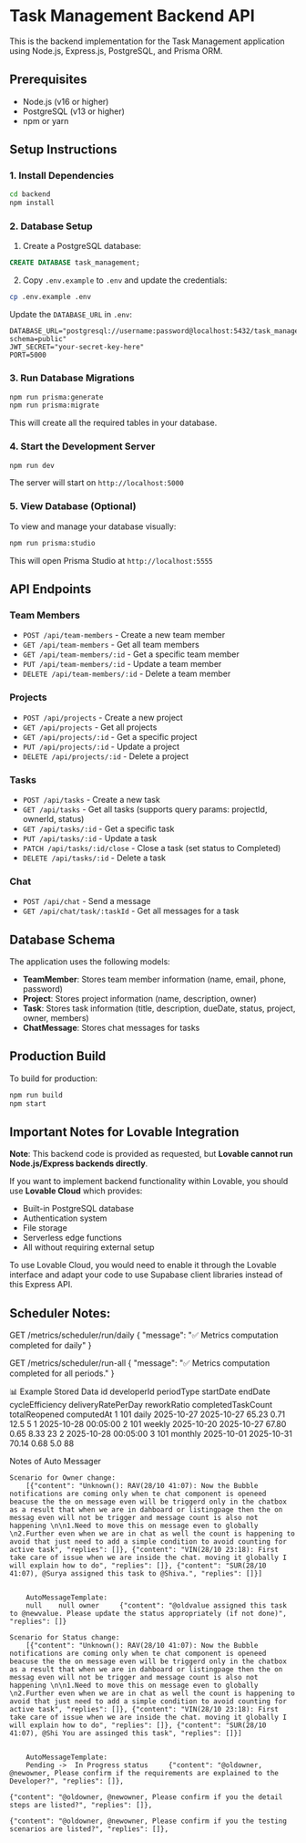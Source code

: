 # Task Management Backend API

This is the backend implementation for the Task Management application using Node.js, Express.js, PostgreSQL, and Prisma ORM.

## Prerequisites

- Node.js (v16 or higher)
- PostgreSQL (v13 or higher)
- npm or yarn

## Setup Instructions

### 1. Install Dependencies

```bash
cd backend
npm install
```

### 2. Database Setup

1. Create a PostgreSQL database:

```sql
CREATE DATABASE task_management;
```

2. Copy `.env.example` to `.env` and update the credentials:

```bash
cp .env.example .env
```

Update the `DATABASE_URL` in `.env`:

```
DATABASE_URL="postgresql://username:password@localhost:5432/task_management?schema=public"
JWT_SECRET="your-secret-key-here"
PORT=5000
```

### 3. Run Database Migrations

```bash
npm run prisma:generate
npm run prisma:migrate
```

This will create all the required tables in your database.

### 4. Start the Development Server

```bash
npm run dev
```

The server will start on `http://localhost:5000`

### 5. View Database (Optional)

To view and manage your database visually:

```bash
npm run prisma:studio
```

This will open Prisma Studio at `http://localhost:5555`

## API Endpoints

### Team Members

- `POST /api/team-members` - Create a new team member
- `GET /api/team-members` - Get all team members
- `GET /api/team-members/:id` - Get a specific team member
- `PUT /api/team-members/:id` - Update a team member
- `DELETE /api/team-members/:id` - Delete a team member

### Projects

- `POST /api/projects` - Create a new project
- `GET /api/projects` - Get all projects
- `GET /api/projects/:id` - Get a specific project
- `PUT /api/projects/:id` - Update a project
- `DELETE /api/projects/:id` - Delete a project

### Tasks

- `POST /api/tasks` - Create a new task
- `GET /api/tasks` - Get all tasks (supports query params: projectId, ownerId, status)
- `GET /api/tasks/:id` - Get a specific task
- `PUT /api/tasks/:id` - Update a task
- `PATCH /api/tasks/:id/close` - Close a task (set status to Completed)
- `DELETE /api/tasks/:id` - Delete a task

### Chat

- `POST /api/chat` - Send a message
- `GET /api/chat/task/:taskId` - Get all messages for a task

## Database Schema

The application uses the following models:

- **TeamMember**: Stores team member information (name, email, phone, password)
- **Project**: Stores project information (name, description, owner)
- **Task**: Stores task information (title, description, dueDate, status, project, owner, members)
- **ChatMessage**: Stores chat messages for tasks

## Production Build

To build for production:

```bash
npm run build
npm start
```

## Important Notes for Lovable Integration

**Note**: This backend code is provided as requested, but **Lovable cannot run Node.js/Express backends directly**. 

If you want to implement backend functionality within Lovable, you should use **Lovable Cloud** which provides:
- Built-in PostgreSQL database
- Authentication system
- File storage
- Serverless edge functions
- All without requiring external setup

To use Lovable Cloud, you would need to enable it through the Lovable interface and adapt your code to use Supabase client libraries instead of this Express API.


## Scheduler Notes: 
GET /metrics/scheduler/run/daily
{
  "message": "✅ Metrics computation completed for daily"
}

GET /metrics/scheduler/run-all
{
  "message": "✅ Metrics computation completed for all periods."
}

📊 Example Stored Data
id	developerId	periodType	startDate	endDate	cycleEfficiency	deliveryRatePerDay	reworkRatio	completedTaskCount	totalReopened	computedAt
1	101	daily	2025-10-27	2025-10-27	65.23	0.71	12.5	5	1	2025-10-28 00:05:00
2	101	weekly	2025-10-20	2025-10-27	67.80	0.65	8.33	23	2	2025-10-28 00:05:00
3	101	monthly	2025-10-01	2025-10-31	70.14	0.68	5.0	88


Notes of Auto Messager

	Scenario for Owner change: 
		[{"content": "Unknown(): RAV(28/10 41:07): Now the Bubble notifications are coming only when te chat component is openeed beacuse the the on message even will be triggerd only in the chatbox as a result that when we are in dahboard or listingpage then the on messag even will not be trigger and message count is also not happening \n\n1.Need to move this on message even to globally \n2.Further even when we are in chat as well the count is happening to avoid that just need to add a simple condition to avoid counting for active task", "replies": []}, {"content": "VIN(28/10 23:18): First take care of issue when we are inside the chat. moving it globally I will explain how to do", "replies": []}, {"content": "SUR(28/10 41:07), @Surya assigned this task to @Shiva.", "replies": []}]


		AutoMessageTemplate: 
		null    null owner     {"content": "@oldvalue assigned this task to @newvalue. Please update the status appropriately (if not done)", "replies": []}
		
	Scenario for Status change: 
		[{"content": "Unknown(): RAV(28/10 41:07): Now the Bubble notifications are coming only when te chat component is openeed beacuse the the on message even will be triggerd only in the chatbox as a result that when we are in dahboard or listingpage then the on messag even will not be trigger and message count is also not happening \n\n1.Need to move this on message even to globally \n2.Further even when we are in chat as well the count is happening to avoid that just need to add a simple condition to avoid counting for active task", "replies": []}, {"content": "VIN(28/10 23:18): First take care of issue when we are inside the chat. moving it globally I will explain how to do", "replies": []}, {"content": "SUR(28/10 41:07), @Shi You are assinged this task", "replies": []}]


		AutoMessageTemplate: 
		Pending ->  In Progress status     {"content": "@oldowner, @newowner, Please confirm if the requirements are explained to the Developer?", "replies": []},
																			 {"content": "@oldowner, @newowner, Please confirm if you the detail steps are listed?", "replies": []},
																			 {"content": "@oldowner, @newowner, Please confirm if you the testing scenarios are listed?", "replies": []},
																		 
	


